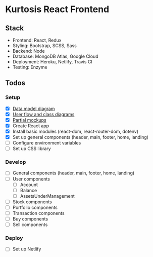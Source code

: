 # Kurtosis React Frontend

## Stack
- Frontend: React, Redux
- Styling: Bootstrap, SCSS, Sass
- Backend: Node
- Database: MongoDB Atlas, Google Cloud
- Deployment: Heroku, Netlify, Travis CI
- Testing: Enzyme

## Todos

### Setup
- [x] [Data model diagram]()
- [x] [User flow and class diagrams]()
- [x] [Partial mockups]()
- [x] Create React app
- [x] Install basic modules (react-dom, react-router-dom, dotenv)
- [x] Set up general components (header, main, footer, home, landing)
- [ ] Configure environment variables
- [ ] Set up CSS library

### Develop
- [ ] General components (header, main, footer, home, landing)
- [ ] User components
	- [ ] Account
	- [ ] Balance
	- [ ] AssetsUnderManagement
- [ ] Stock components
- [ ] Portfolio components
- [ ] Transaction components
- [ ] Buy components
- [ ] Sell components

### Deploy
- [ ] Set up Netlify